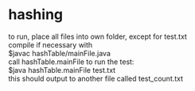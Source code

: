 # hashing
to run, place all files into own folder, except for test.txt <br />
compile if necessary with <br />
	$javac hashTable/mainFile.java <br />
call hashTable.mainFile to run the test: <br />
	$java hashTable.mainFile test.txt <br />
this should output to another file called test_count.txt <br />
